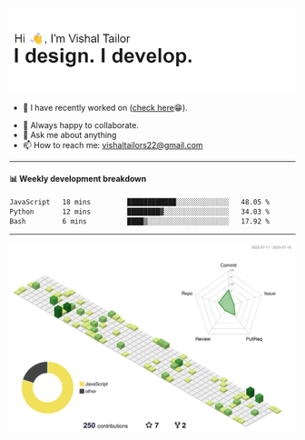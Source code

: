 ![Hi, I'm Vishal Tailor. I design. I develop.](https://github.com/vishaltailors/vishaltailors/blob/main/header.png?raw=true)

- 🔭 I have recently worked on ([check here](https://vishaltailor.com)😁).
<!-- - 🎦 Currently watching: JavaScript: The Hard Parts By Will Sentance. -->
- 👯 Always happy to collaborate.
- 💬 Ask me about anything
- 📫 How to reach me: <a href="mailto:vishaltailors22@gmail.com">vishaltailors22@gmail.com</a>

<hr /> 
<h4>📊 Weekly development breakdown</h4>
<!--START_SECTION:waka-->

```txt
JavaScript   18 mins         ████████████░░░░░░░░░░░░░   48.05 %
Python       12 mins         ████████▓░░░░░░░░░░░░░░░░   34.03 %
Bash         6 mins          ████▒░░░░░░░░░░░░░░░░░░░░   17.92 %
```

<!--END_SECTION:waka-->
<hr /> 

![](./profile-3d-contrib/profile-green-animate.svg)
